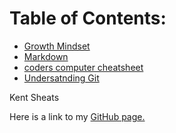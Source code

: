 
# Table of Contents:
- [Growth Mindset](https://kentfletcher.github.io/learning-journal/growth%20mindset)
- [Markdown](https://kentfletcher.github.io/learning-journal/markdown)
- [coders computer cheatsheet](https://kentfletcher.github.io/learning-journal/coders%20computer%20cheatsheet)
- [Undersatnding Git](https://kentfletcher.github.io/learning-journal/understanding%20git)

Kent Sheats

Here is a link to my [GitHub page.](https://github.com/KentFletcher)